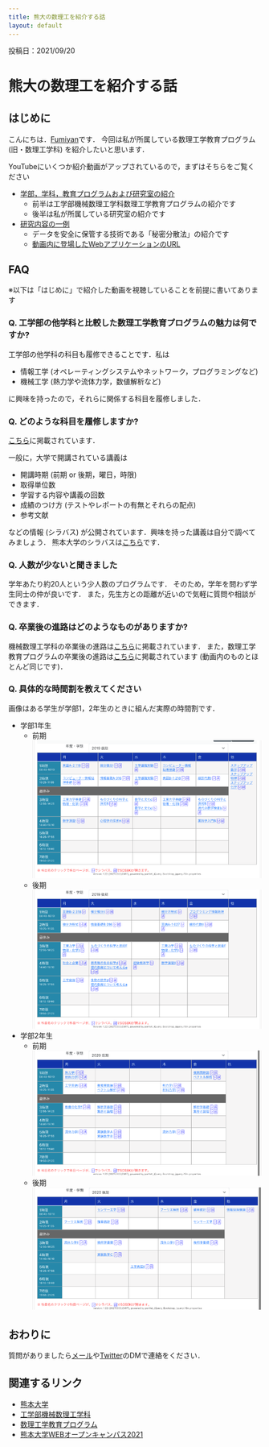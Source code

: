 ```yaml
---
title: 熊大の数理工を紹介する話
layout: default
---
```


投稿日：2021/09/20

# 熊大の数理工を紹介する話

## はじめに

こんにちは．[Fumiyan](https://fumiyanll23.github.io/)です．
今回は私が所属している数理工学教育プログラム (旧・数理工学科) を紹介したいと思います．

YouTubeにいくつか紹介動画がアップされているので，まずはそちらをご覧ください

- [学部，学科，教育プログラムおよび研究室の紹介](https://www.youtube.com/watch?v=f2Jc-coXpVM&list=PLGr7stfmmGK7Ey-t3BFDSusb6HhMTOkfB&index=11)
  - 前半は工学部機械数理工学科数理工学教育プログラムの紹介です
  - 後半は私が所属している研究室の紹介です
- [研究内容の一例](https://www.youtube.com/watch?v=WUMJwg6WhRI&list=PLGr7stfmmGK7Ey-t3BFDSusb6HhMTOkfB&index=7)
  - データを安全に保管する技術である「秘密分散法」の紹介です
  - [動画内に登場したWebアプリケーションのURL](https://shiromol301.github.io/ssss-demo/sharing)

## FAQ

※以下は「はじめに」で紹介した動画を視聴していることを前提に書いてあります

### Q. 工学部の他学科と比較した数理工学教育プログラムの魅力は何ですか?

工学部の他学科の科目も履修できることです．私は

- 情報工学 (オペレーティングシステムやネットワーク，プログラミングなど)
- 機械工学 (熱力学や流体力学，数値解析など)

に興味を持ったので，それらに関係する科目を履修しました．

### Q. どのような科目を履修しますか?

[こちら](https://www.eng.kumamoto-u.ac.jp/department/dept2/dept2-2/#anchor3)に掲載されています．

一般に，大学で開講されている講義は

- 開講時期 (前期 or 後期，曜日，時限)
- 取得単位数
- 学習する内容や講義の回数
- 成績のつけ方 (テストやレポートの有無とそれらの配点)
- 参考文献

などの情報 (シラバス) が公開されています．興味を持った講義は自分で調べてみましょう．
熊本大学のシラバスは[こちら](http://syllabus.kumamoto-u.ac.jp/index.html?locale=ja)です．

### Q. 人数が少ないと聞きました

学年あたり約20人という少人数のプログラムです．
そのため，学年を問わず学生同士の仲が良いです．
また，先生方との距離が近いので気軽に質問や相談ができます．

### Q. 卒業後の進路はどのようなものがありますか?

機械数理工学科の卒業後の進路は[こちら](https://www.eng.kumamoto-u.ac.jp/department/dept2/dept2-4/)に掲載されています．
また，数理工学教育プログラムの卒業後の進路は[こちら](https://srik.kumamoto-u.ac.jp/course)に掲載されています (動画内のものとほとんど同じです)．

### Q. 具体的な時間割を教えてください

画像はある学生が学部1，2年生のときに組んだ実際の時間割です．

- 学部1年生
  - 前期
  ![2019年度前期](https://github.com/fumiyanll23/fumiyanll23.github.io/blob/main/img/2021-09-10_introduction-to-math-eng/2019-spring.png?raw=true)
  - 後期
  ![2019年度後期](../../img/2021-09-10_introduction-to-math-eng/2019-fall.png)
- 学部2年生
  - 前期
  ![2020年度前期](../../img/2021-09-10_introduction-to-math-eng/2020-spring.png)
  - 後期
  ![2020年度後期](../../img/2021-09-10_introduction-to-math-eng/2020-fall.png)

## おわりに

質問がありましたら[メール](mailto:fumiyanll23.public@gmail.com)や[Twitter](https://twitter.com/fumiyanll23/)のDMで連絡をください．

## 関連するリンク

- [熊本大学](https://www.kumamoto-u.ac.jp/)
- [工学部機械数理工学科](https://www.eng.kumamoto-u.ac.jp/department/dept2/)
- [数理工学教育プログラム](https://srik.kumamoto-u.ac.jp/)
- [熊本大学WEBオープンキャンパス2021](https://www.kumamoto-u.ac.jp/opencampus/)
